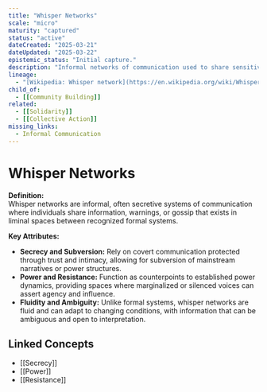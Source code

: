 ```yaml
---
title: "Whisper Networks"
scale: "micro"
maturity: "captured"
status: "active"
dateCreated: "2025-03-21"
dateUpdated: "2025-03-22"
epistemic_status: "Initial capture."
description: "Informal networks of communication used to share sensitive information, often to protect individuals from harm or to expose misconduct."
lineage:
  - "[Wikipedia: Whisper network](https://en.wikipedia.org/wiki/Whisper_network)"
child_of:
  - [[Community Building]]
related:
  - [[Solidarity]]
  - [[Collective Action]]
missing_links:
  - Informal Communication
---
```

# Whisper Networks

**Definition:**  
Whisper networks are informal, often secretive systems of communication where individuals share information, warnings, or gossip that exists in liminal spaces between recognized formal systems.

**Key Attributes:**  
- **Secrecy and Subversion:** Rely on covert communication protected through trust and intimacy, allowing for subversion of mainstream narratives or power structures.  
- **Power and Resistance:** Function as counterpoints to established power dynamics, providing spaces where marginalized or silenced voices can assert agency and influence.  
- **Fluidity and Ambiguity:** Unlike formal systems, whisper networks are fluid and can adapt to changing conditions, with information that can be ambiguous and open to interpretation.

## Linked Concepts
- [[Secrecy]]
- [[Power]]
- [[Resistance]]

